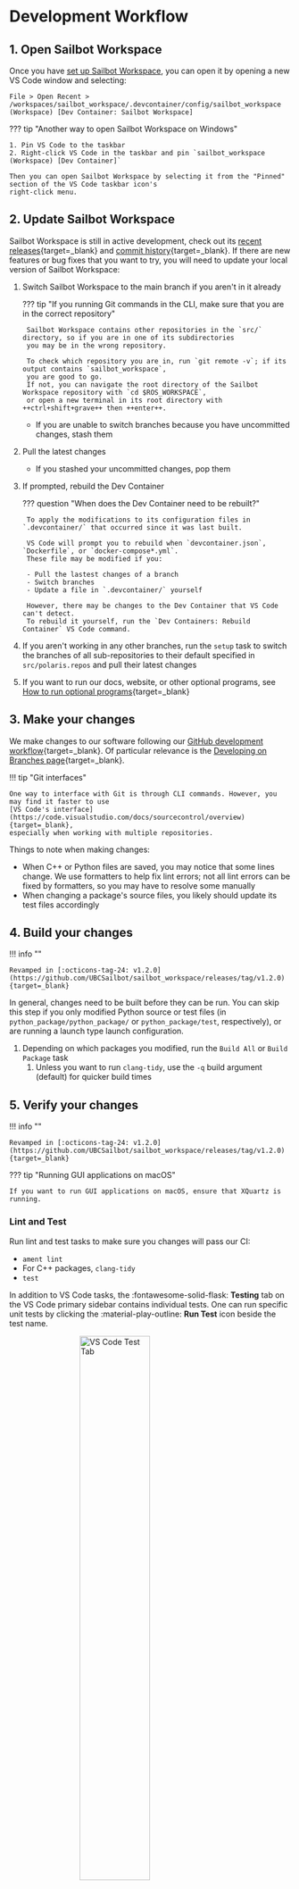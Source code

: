 # Development Workflow

## 1. Open Sailbot Workspace

Once you have [set up Sailbot Workspace](setup.md), you can open it by opening a new VS Code window and selecting:

```
File > Open Recent > /workspaces/sailbot_workspace/.devcontainer/config/sailbot_workspace (Workspace) [Dev Container: Sailbot Workspace]
```

??? tip "Another way to open Sailbot Workspace on Windows"

    1. Pin VS Code to the taskbar
    2. Right-click VS Code in the taskbar and pin `sailbot_workspace (Workspace) [Dev Container]`

    Then you can open Sailbot Workspace by selecting it from the "Pinned" section of the VS Code taskbar icon's
    right-click menu.

## 2. Update Sailbot Workspace

Sailbot Workspace is still in active development, check out its [recent releases](https://github.com/UBCSailbot/sailbot_workspace/releases){target=_blank}
and [commit history](https://github.com/UBCSailbot/sailbot_workspace/commits/main){target=_blank}.
If there are new features or bug fixes that you want to try, you will need to update your local version of Sailbot Workspace:

1. Switch Sailbot Workspace to the main branch if you aren't in it already

    ??? tip "If you running Git commands in the CLI, make sure that you are in the correct repository"

        Sailbot Workspace contains other repositories in the `src/` directory, so if you are in one of its subdirectories
        you may be in the wrong repository.

        To check which repository you are in, run `git remote -v`; if its output contains `sailbot_workspace`,
        you are good to go.
        If not, you can navigate the root directory of the Sailbot Workspace repository with `cd $ROS_WORKSPACE`,
        or open a new terminal in its root directory with ++ctrl+shift+grave++ then ++enter++.

    - If you are unable to switch branches because you have uncommitted changes, stash them

2. Pull the latest changes
    - If you stashed your uncommitted changes, pop them
3. If prompted, rebuild the Dev Container

    ??? question "When does the Dev Container need to be rebuilt?"

        To apply the modifications to its configuration files in `.devcontainer/` that occurred since it was last built.

        VS Code will prompt you to rebuild when `devcontainer.json`, `Dockerfile`, or `docker-compose*.yml`.
        These file may be modified if you:

        - Pull the lastest changes of a branch
        - Switch branches
        - Update a file in `.devcontainer/` yourself

        However, there may be changes to the Dev Container that VS Code can't detect.
        To rebuild it yourself, run the `Dev Containers: Rebuild Container` VS Code command.

4. If you aren't working in any other branches,
   run the `setup` task to switch the branches of all sub-repositories to their default specified in `src/polaris.repos`
   and pull their latest changes
5. If you want to run our docs, website, or other optional programs, see [How to run optional programs](./how_to.md#run-optional-programs){target=_blank}

## 3. Make your changes

We make changes to our software following our [GitHub development workflow](https://ubcsailbot.github.io/sailbot_workspace/main/reference/github/workflow/overview/){target=_blank}.
Of particular relevance is the [Developing on Branches page](https://ubcsailbot.github.io/sailbot_workspace/main/reference/github/workflow/branches/){target=_blank}.

!!! tip "Git interfaces"

    One way to interface with Git is through CLI commands. However, you may find it faster to use
    [VS Code's interface](https://code.visualstudio.com/docs/sourcecontrol/overview){target=_blank},
    especially when working with multiple repositories.

Things to note when making changes:

- When C++ or Python files are saved, you may notice that some lines change. We use formatters to help fix lint errors;
  not all lint errors can be fixed by formatters, so you may have to resolve some manually
- When changing a package's source files, you likely should update its test files accordingly

## 4. Build your changes

!!! info ""

    Revamped in [:octicons-tag-24: v1.2.0](https://github.com/UBCSailbot/sailbot_workspace/releases/tag/v1.2.0){target=_blank}

In general, changes need to be built before they can be run. You can skip this step if you only modified Python source
or test files (in `python_package/python_package/` or `python_package/test`, respectively), or are running a launch type
launch configuration.

1. Depending on which packages you modified, run the `Build All` or `Build Package` task
    1. Unless you want to run `clang-tidy`, use the `-q` build argument (default) for quicker build times

## 5. Verify your changes

!!! info ""

    Revamped in [:octicons-tag-24: v1.2.0](https://github.com/UBCSailbot/sailbot_workspace/releases/tag/v1.2.0){target=_blank}

??? tip "Running GUI applications on macOS"

    If you want to run GUI applications on macOS, ensure that XQuartz is running.

### Lint and Test

Run lint and test tasks to make sure you changes will pass our CI:

- `ament lint`
- For C++ packages, `clang-tidy`
- `test`

In addition to VS Code tasks, the :fontawesome-solid-flask: **Testing** tab on the VS Code primary sidebar
contains individual tests. One can run specific unit tests by clicking the :material-play-outline: **Run Test**
icon beside the test name.

<img
    alt="VS Code Test Tab" src="../../../assets/images/sailbot_workspace/workflow/vscode_testing_tab.png"
    style="display: block; margin-left: auto; margin-right: auto; width: 50%;"
/>

### Run a Package

To verify that your changes do what you expect, you may want to run the package you modified. The run commands for each
package should be documented in their READMEs, but in general they can be run using a CLI or VS Code command:

=== ":octicons-command-palette-16: CLI"
    - Launch files:
        - `ros2 launch <package> <launch file>`
        - `ros2 launch <path to launch file>`
    - Nodes:
        - `ros2 run <package> <executable>`

    ??? tip "CLI features"

        There are many commands that can be autocompleted in the terminal.
        Take advantage of this so that you run commands faster and memorize less syntax.
        If there is only one possibility, pressing tab once will complete it.
        If there is more than one possibility, pressing tab again will list them out.

        Some tab completion use cases:

        - View available commands: lists all `ros2` commands

            ```console
            $ ros2 <tab><tab>
            action                          extension_points                multicast                       security
            bag                             extensions                      node                            service
            ...
            ```

        - Complete commands: runs `ros2 launch local_pathfinding main_launch.py`

            ```console
            $ ros2<tab>la<tab>loc<tab>m<tab>
            ```

        - Navigate to directories: runs `cd .devcontainer/config` from the root directory of Sailbot Workspace

            ```console
            $ cd .d<tab>c<tab>
            ```

        Furthermore, navigate past commands with ++arrow-up++ and ++arrow-down++ and search through them with ++ctrl+r++.

=== ":material-microsoft-visual-studio-code: VS Code"
    - Launch files: `ROS: Run a ROS launch file (roslaunch)`
    - Nodes: `ROS: Run a ROS executable (rosrun)`

For more information on launch file use in our system, see [this page](./launch_files.md){target=_blank}.

### Run the System

To verify that you didn't break anything, you may want to run the entire system. See
[Invoking Launch Files](./launch_files.md#invoking-launch-files) for more information
on running the system.

### Debugging

Debug your changes if they aren't behaving how you expect by setting breakpoints and running one of our launch
configurations in the **Run and Debug** tab on the VS Code primary sidebar. The launch configuration types are:

- Launch: runs the desired launch file or executable
    - For launch files, `ROS: Launch`
    - For C++ executables, `C++ (GDB): Launch`
- Attach: attaches to a running executable
    - `ROS: Attach`

## Troubleshooting

If you are having some trouble running our software, here are some things you can try:

- Build from scratch
    1. Run the `clean` task to delete C++ generated files
    2. Run the `purge` task to delete ROS generated files
    3. Run the `Build All` task to rebuild
- Rebuild the Dev Container: run the `Dev Containers: Rebuild Container` VS Code command
- Reload VS Code: run the `Developer: Reload Window` VS Code command
- Delete Docker files

    ??? tip "Running Docker CLI commands on Windows"

        On Windows, Docker CLI commands should be run in the Ubuntu terminal while Docker Desktop is running.

    - Run `docker system prune` to remove all unused containers, networks, and dangling and unreferenced images
        - Add `--all` to additionally remove unused images (don't have a container associated with them)
        - Add `--volumes` to additionally remove volumes (makes Bash history and ROS logs persist across containers)
    - Run `docker rmi -f $(docker images -aq)` to remove all images

## Performance Issues

If you are not satisfied with the performance of Sailbot Workspace, here are some things you can try:

- Free up memory: close programs that you aren't using
- Free up disk space: permanently delete large programs and files that you don't need anymore
- Run Sailbot Workspace in a GitHub Codespace
    - In a codespace with 8GB of RAM, building all packages from scratch with the `-q` argument takes about a minute.
    If your computer takes longer than, or you want to free up memory and disk space, you can
    [setup Sailbot Workspace in a GitHub Codespace](./setup.md#setup-sailbot-workspace-in-a-github-codespace){target=_blank}
- If you are running Sailbot Workspace on Windows, dual boot Ubuntu and run Sailbot Workspace there
    - Sailbot Workspace performs worse on Windows than bare metal Linux because it uses Docker, which is not natively supported.
    - Here is a guide to dual boot the operating systems we recommend: [How to Dual Boot Ubuntu 22.04 LTS and Windows 11](https://www.linuxtechi.com/dual-boot-ubuntu-22-04-and-windows-11/){target=_blank}
        - We recommend allocating at least 50 GB to Ubuntu to leave some wiggle room for Docker
        - The process is similar for other Ubuntu and Windows versions,
          but feel free to search for a guide specific to the combination you want to dual boot
        - Since Sailbot Workspace uses Docker, it should be able to run on any Linux distribution, not just Ubuntu.
          However, we may not be able to provide support if you encounter any difficulties with this
